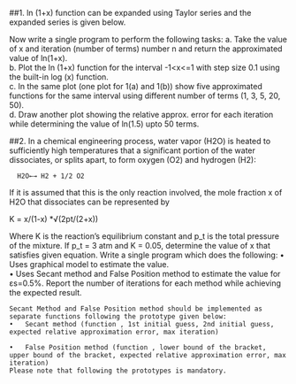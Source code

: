 ##1.	ln  (1+x) function can be expanded  using Taylor series and the expanded series is given below.
 
Now write a single program to perform the following tasks:
  a.	Take the value of x and iteration (number of terms) number n and return the approximated value of  ln(1+x).							
  b.	Plot the ln  (1+x)  function for the interval -1<x<=1 with step size 0.1 using the built-in log (x) function.												
  c.	In the same plot (one plot for 1(a) and 1(b)) show five approximated functions for the same interval using different number of terms (1, 3, 5, 20, 50).			
  d.	Draw another plot showing the relative approx. error for each iteration while determining the value of  ln(1.5) upto 50 terms.			

##2.	In a chemical engineering process, water vapor (H2O) is heated to sufficiently high temperatures that a significant portion of the water dissociates, or splits apart, to form oxygen (O2) and hydrogen (H2):

      H2O←→ H2 + 1/2 O2

  If it is assumed that this is the only reaction involved, the mole fraction  x of H2O that dissociates can be represented by

  K = x/(1-x) *√(2pt/(2+x))

  Where K is the reaction’s equilibrium constant and p_t is the total pressure of the mixture. If p_t = 3 atm and K = 0.05, determine the value of x that satisfies given equation.
  Write a single program which does the following:
    •	Uses graphical model to estimate the value.			
    •	Uses Secant method and False Position method to estimate the value for εs=0.5%. Report the number of iterations for each  method  while achieving the expected result.

    Secant Method and False Position method should be implemented as separate functions following the prototype given below:
    •	Secant method (function , 1st initial guess, 2nd initial guess, expected relative approximation error, max iteration)

    •	False Position method (function , lower bound of the bracket, upper bound of the bracket, expected relative approximation error, max  iteration)
    Please note that following the prototypes is mandatory. 
